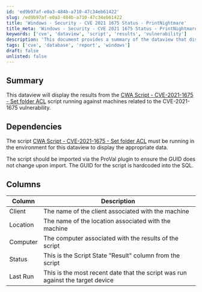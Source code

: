 ```yaml
---
id: 'ed9b97af-e0a3-484b-a710-47c34eb61422'
slug: /ed9b97af-e0a3-484b-a710-47c34eb61422
title: 'Windows - Security - CVE 2021 1675 Status - PrintNightmare'
title_meta: 'Windows - Security - CVE 2021 1675 Status - PrintNightmare'
keywords: ['cve', 'dataview', 'script', 'results', 'vulnerability']
description: 'This document provides a summary of the dataview that displays results from the CWA Script related to the CVE-2021-1675 vulnerability, including dependencies and a detailed description of the columns presented in the dataview.'
tags: ['cve', 'database', 'report', 'windows']
draft: false
unlisted: false
---
```


## Summary

This dataview will display the results from the [CWA Script - CVE-2021-1675 - Set folder ACL](/docs/158a1816-be64-428f-b5fa-f0c6b8b6c1fb) script running against machines related to the CVE-2021-1675 vulnerability.

## Dependencies

The script [CWA Script - CVE-2021-1675 - Set folder ACL](/docs/158a1816-be64-428f-b5fa-f0c6b8b6c1fb) must be running in the environment for this dataview to display the appropriate data.

The script should be imported via the ProVal plugin to ensure the GUID does not change upon import. The GUID for the script is hardcoded into the SQL.

## Columns

| Column     | Description                                                                 |
|------------|-----------------------------------------------------------------------------|
| Client     | The name of the client associated with the machine                          |
| Location   | The name of the location associated with the machine                        |
| Computer   | The computer associated with the results of the script                      |
| Status     | This is the Script State "Result" column from the script                   |
| Last Run   | This is the most recent date that the script was run against the target device |


